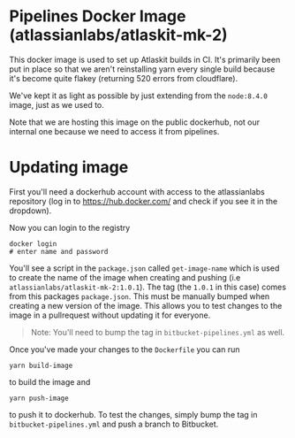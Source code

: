 # Pipelines Docker Image (atlassianlabs/atlaskit-mk-2)

This docker image is used to set up Atlaskit builds in CI. It's primarily been put in place so that
we aren't reinstalling yarn every single build because it's become quite flakey (returning 520 errors from cloudflare).

We've kept it as light as possible by just extending from the `node:8.4.0` image, just as we used to.

Note that we are hosting this image on the public dockerhub, not our internal one because we need to access it from pipelines.

# Updating image

First you'll need a dockerhub account with access to the atlassianlabs repository (log in to https://hub.docker.com/ and check if you see it in the dropdown).

Now you can login to the registry

```
docker login
# enter name and password
```

You'll see a script in the `package.json` called `get-image-name` which is used to create the name of the image when creating and pushing (i.e `atlassianlabs/atlaskit-mk-2:1.0.1`). The tag (the `1.0.1` in this case) comes from this packages `package.json`. This must be manually bumped when creating a new version of the image. This allows you to test changes to the image in a pullrequest without updating it for everyone.

> Note: You'll need to bump the tag in `bitbucket-pipelines.yml` as well.


Once you've made your changes to the `Dockerfile` you can run

```
yarn build-image
```

to build the image and

```
yarn push-image
```

to push it to dockerhub. To test the changes, simply bump the tag in `bitbucket-pipelines.yml` and push a branch to Bitbucket.
